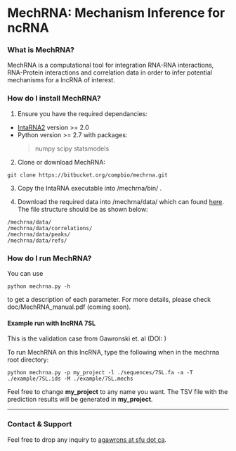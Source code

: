 **MechRNA**: Mechanism Inference for ncRNA
===================
### What is MechRNA?
MechRNA is a computational tool for integration RNA-RNA interactions, RNA-Protein interactions and correlation data in order to infer potential mechanisms for a lncRNA of interest.

### How do I install MechRNA?

1. Ensure you have the required dependancies:
 
- [IntaRNA2](https://github.com/BackofenLab/IntaRNA) version >= 2.0
- Python version >= 2.7 with packages:
	> numpy
	> scipy
	> statsmodels

2. Clone or download MechRNA:

```
git clone https://bitbucket.org/compbio/mechrna.git

```

3. Copy the IntaRNA executable into /mechrna/bin/ .

4. Download the required data into /mechrna/data/ which can found [here](). The file structure should be as shown below:

```
/mechrna/data/
/mechrna/data/correlations/
/mechrna/data/peaks/
/mechrna/data/refs/

```


### How do I run MechRNA?
You can use 
```
python mechrna.py -h
```
to get a description of each parameter. For more details, please check doc/MechRNA_manual.pdf (coming soon).


#### Example run with lncRNA 7SL

This is the validation case from Gawronski et. al (DOI: )

To run MechRNA on this lncRNA, type the following when in the mechrna root directory:

```
python mechrna.py -p my_project -l ./sequences/7SL.fa -a -T ./example/7SL.ids -M ./example/7SL.mechs

```

Feel free to change **my_project** to any name you want. The TSV file with the prediction results will be generated in **my_project**.


---


### Contact & Support

Feel free to drop any inquiry to [agawrons at sfu dot ca](mailto:).
